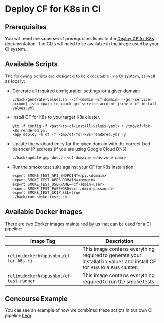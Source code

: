 # Deploy CF for K8s in CI

## Prerequisites

You will need the same set of prerequisites listed in the [Deploy CF for K8s](deploy.md#prerequisites) documentation. The CLIs will need to be available in the image used by your CI system.

## Available Scripts

The following scripts are designed to be executable in a CI system, as well as locally:

- Generate all required configuration settings for a given domain:

  ```console
  ./hack/generate-values.sh --cf-domain <cf-domain> --gcr-service-account-json <path-to-kpack-gcr-service-account-json> > cf-install-values.yml
  ```

- Install CF for K8s to your target K8s cluster.

  ```console
  ytt -f config -f <path-to-cf-install-values-yaml> > /tmp/cf-for-k8s-rendered.yml
  kapp deploy -a cf -f /tmp/cf-for-k8s-rendered.yml -y
  ```

- Update the wildcard entry for the given domain with the correct load-balancer IP address (if you are using Google Cloud DNS).

   ```console
  ./hack/update-gcp-dns.sh <cf-domain> <dns-zone-name>
   ```

- Run the smoke test suite against your CF for K8s installation.

   ```console
   export SMOKE_TEST_API_ENDPOINT=api.<domain>
   export SMOKE_TEST_APPS_DOMAIN=<domain>
   export SMOKE_TEST_USERNAME=<cf-admin-user>
   export SMOKE_TEST_PASSWORD=<cf-admin-password>
   export SMOKE_TEST_SKIP_SSL=true
   ./hack/run-smoke-tests.sh
   ```

## Available Docker Images

There are two Docker images maintained by us that can be used for a CI pipeline:

| Image Tag | Description |
|---|----|
| `relintdockerhubpushbot/cf-for-k8s-ci` | This image contains everything required to generate your installation values and install CF for K8s to a K8s cluster. |
| `relintdockerhubpushbot/cf-test-runner` | This image contains everything required to run the smoke tests. |

## Concourse Example

You can see an example of how we combined these scripts in our own CI pipeline [here](../ci/pipelines/cf-for-k8s.yml).
